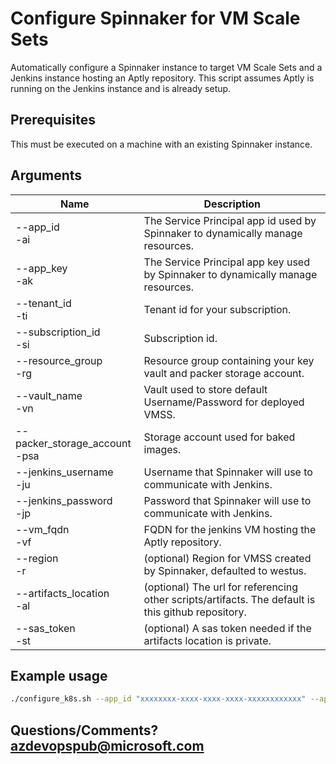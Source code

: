 # Configure Spinnaker for VM Scale Sets

Automatically configure a Spinnaker instance to target VM Scale Sets and a Jenkins instance hosting an Aptly repository. This script assumes Aptly is running on the Jenkins instance and is already setup.

## Prerequisites
This must be executed on a machine with an existing Spinnaker instance.

## Arguments
| Name | Description |
|---|---|
| --app_id<br/>-ai | The Service Principal app id used by Spinnaker to dynamically manage resources. |
| --app_key<br/>-ak | The Service Principal app key used by Spinnaker to dynamically manage resources. |
| --tenant_id<br/>-ti | Tenant id for your subscription. |
| --subscription_id<br/>-si | Subscription id. |
| --resource_group<br/>-rg | Resource group containing your key vault and packer storage account. |
| --vault_name<br/>-vn | Vault used to store default Username/Password for deployed VMSS. |
| --packer_storage_account<br/>-psa | Storage account used for baked images. |
| --jenkins_username<br/>-ju | Username that Spinnaker will use to communicate with Jenkins. |
| --jenkins_password<br/>-jp | Password that Spinnaker will use to communicate with Jenkins. |
| --vm_fqdn<br/>-vf | FQDN for the jenkins VM hosting the Aptly repository. |
| --region<br/>-r | (optional) Region for VMSS created by Spinnaker, defaulted to westus. |
| --artifacts_location<br/>-al | (optional) The url for referencing other scripts/artifacts. The default is this github repository. |
| --sas_token<br/>-st | (optional) A sas token needed if the artifacts location is private. |

## Example usage
```bash
./configure_k8s.sh --app_id "xxxxxxxx-xxxx-xxxx-xxxx-xxxxxxxxxxxx" --app_key "password" --tenant_id "xxxxxxxx-xxxx-xxxx-xxxx-xxxxxxxxxxxx" --subscription_id "xxxxxxxx-xxxx-xxxx-xxxx-xxxxxxxxxxxx" --resource-group "devopsgroup" --vault_name "devopsVault" --packer_storage_account "packerStorage" --jenkins_username "jenkins" --jenkins_password "password" --vm_fqdn "devops.westus.cloudapp.azure.com"
```

## Questions/Comments? azdevopspub@microsoft.com